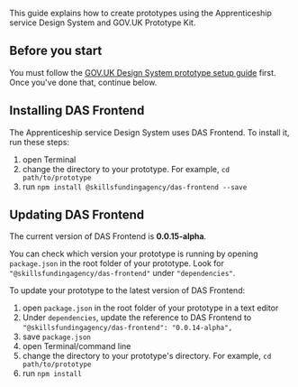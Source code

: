 This guide explains how to create prototypes using the Apprenticeship service Design System and GOV.UK Prototype Kit.

## Before you start

You must follow the [GOV.UK Design System prototype setup guide](https://design-system.service.gov.uk/get-started/prototyping/) first. Once you've done that, continue below.

## Installing DAS Frontend

The Apprenticeship service Design System uses DAS Frontend. To install it, run these steps:

1. open Terminal
2. change the directory to your prototype. For example, `cd path/to/prototype`
3. run `npm install @skillsfundingagency/das-frontend --save`

## Updating DAS Frontend

The current version of DAS Frontend is **0.0.15-alpha**.

You can check which version your prototype is running by opening `package.json` in the root folder of your prototype. Look for `"@skillsfundingagency/das-frontend"` under `"dependencies"`.

To update your prototype to the latest version of DAS Frontend:

1. open `package.json` in the root folder of your prototype in a text editor
2. Under `dependencies`, update the reference to DAS Frontend to  `"@skillsfundingagency/das-frontend": "0.0.14-alpha",`
3. save `package.json`
4. open Terminal/command line
5. change the directory to your prototype's directory. For example, `cd path/to/prototype`
6. run `npm install`
